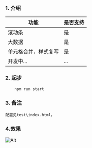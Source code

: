 ### 1. 介绍
|  功能|是否支持  |
|--|--|
|  滚动条| 是 |
|  大数据| 是 |
|  单元格合并，样式复写| 是 |
|  开发中...| ... |
### 2. 起步
```javascript
    npm run start
```
### 3. 备注
    配置见test\index.html。

### 4.效果
![Alt](https://imgconvert.csdnimg.cn/aHR0cHM6Ly9hdmF0YXIuY3Nkbi5uZXQvNy83L0IvMV9yYWxmX2h4MTYzY29tLmpwZw#pic_center)